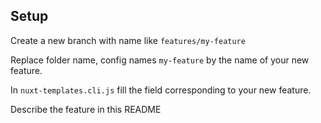 ## Setup

Create a new branch with name like `features/my-feature`

Replace folder name, config names `my-feature` by the name of your new feature. 

In `nuxt-templates.cli.js` fill the field corresponding to your new feature.

Describe the feature in this README
